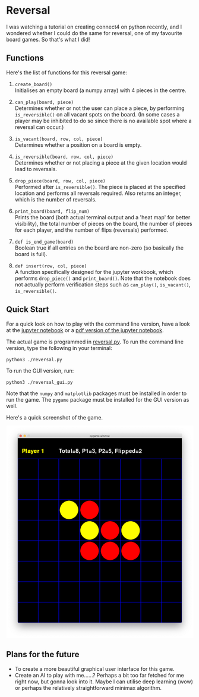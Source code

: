 # Reversal

I was watching a tutorial on creating connect4 on python recently, and I wondered whether I could do the same for reversal, one of my favourite board games. So that's what I did!

## Functions

Here's the list of functions for this reversal game:

1. `create_board()`  
Initialises an empty board (a numpy array) with 4 pieces in the centre.

2. `can_play(board, piece)`  
Determines whether or not the user can place a piece, by performing `is_reversible()` on all vacant spots on the board. (In some cases a player may be inhibited to do so since there is no available spot where a reversal can occur.)

3. `is_vacant(board, row, col, piece)`  
Determines whether a position on a board is empty.

4. `is_reversible(board, row, col, piece)`  
Determines whether or not placing a piece at the given location would lead to reversals.

5. `drop_piece(board, row, col, piece)`  
Performed after `is_reversible()`. The piece is placed at the specified location and performs all reversals required. Also returns an integer, which is the number of reversals.

6. `print_board(board, flip_num)`  
Prints the board (both actual terminal output and a 'heat map' for better visibility), the total number of pieces on the board, the number of pieces for each player, and the number of flips (reversals) performed.

7. `def is_end_game(board)`  
Boolean true if all entries on the board are non-zero (so basically the board is full).

8. `def insert(row, col, piece)`  
A function specifically designed for the jupyter workbook, which performs `drop_piece()` and `print_board()`. Note that the notebook does not actually perform verification steps such as `can_play()`, `is_vacant()`, `is_reversible()`.

## Quick Start

For a quick look on how to play with the command line version, have a look at the [jupyter notebook](reversal_test.ipynb) or a [pdf version of the jupyter notebook](reversal_test.pdf).

The actual game is programmed in [reversal.py](reversal.py). To run the command line version, type the following in your terminal:

    python3 ./reversal.py

To run the GUI version, run:

    python3 ./reversal_gui.py

Note that the `numpy` and `matplotlib` packages must be installed in order to run the game. The `pygame` package must be installed for the GUI version as well.

Here's a quick screenshot of the game.

![screenshot_of_game](reversal_screenshot.png)

## Plans for the future

- To create a more beautiful graphical user interface for this game.
- Create an AI to play with me......? Perhaps a bit too far fetched for me right now, but gonna look into it. Maybe I can utilise deep learning (wow) or perhaps the relatively straightforward minimax algorithm.